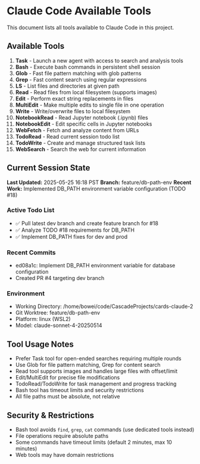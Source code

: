 # Claude Code Available Tools

This document lists all tools available to Claude Code in this project.

## Available Tools

1. **Task** - Launch a new agent with access to search and analysis tools
2. **Bash** - Execute bash commands in persistent shell session
3. **Glob** - Fast file pattern matching with glob patterns
4. **Grep** - Fast content search using regular expressions
5. **LS** - List files and directories at given path
6. **Read** - Read files from local filesystem (supports images)
7. **Edit** - Perform exact string replacements in files
8. **MultiEdit** - Make multiple edits to single file in one operation
9. **Write** - Write/overwrite files to local filesystem
10. **NotebookRead** - Read Jupyter notebook (.ipynb) files
11. **NotebookEdit** - Edit specific cells in Jupyter notebooks
12. **WebFetch** - Fetch and analyze content from URLs
13. **TodoRead** - Read current session todo list
14. **TodoWrite** - Create and manage structured task lists
15. **WebSearch** - Search the web for current information

## Current Session State

**Last Updated:** 2025-05-25 16:18 PST
**Branch:** feature/db-path-env
**Recent Work:** Implemented DB_PATH environment variable configuration (TODO #18)

### Active Todo List
- ✅ Pull latest dev branch and create feature branch for #18
- ✅ Analyze TODO #18 requirements for DB_PATH
- ✅ Implement DB_PATH fixes for dev and prod

### Recent Commits
- ed08a1c: Implement DB_PATH environment variable for database configuration
- Created PR #4 targeting dev branch

### Environment
- Working Directory: /home/bowei/code/CascadeProjects/cards-claude-2
- Git Worktree: feature/db-path-env
- Platform: linux (WSL2)
- Model: claude-sonnet-4-20250514

## Tool Usage Notes

- Prefer Task tool for open-ended searches requiring multiple rounds
- Use Glob for file pattern matching, Grep for content search
- Read tool supports images and handles large files with offset/limit
- Edit/MultiEdit for precise file modifications
- TodoRead/TodoWrite for task management and progress tracking
- Bash tool has timeout limits and security restrictions
- All file paths must be absolute, not relative

## Security & Restrictions

- Bash tool avoids `find`, `grep`, `cat` commands (use dedicated tools instead)
- File operations require absolute paths
- Some commands have timeout limits (default 2 minutes, max 10 minutes)
- Web tools may have domain restrictions